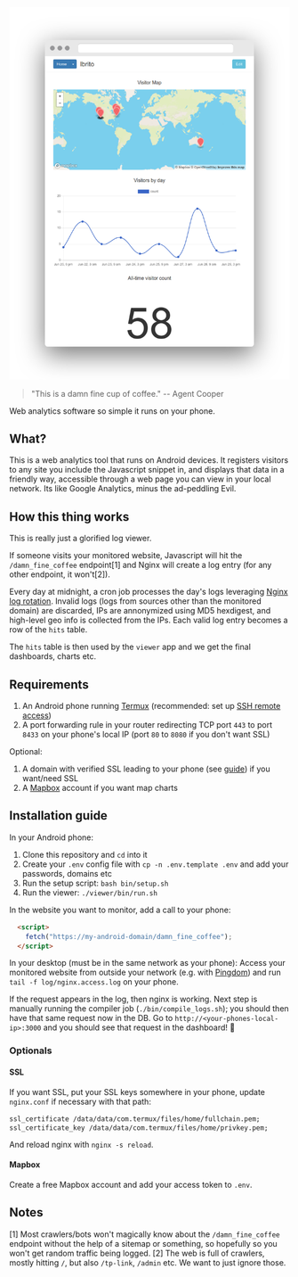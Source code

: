 ![Screenshot of the app running locally, a few charts and a map are shown](screenshot.png)

> "This is a damn fine cup of coffee."
-- Agent Cooper

Web analytics software so simple it runs on your phone.

## What?

This is a web analytics tool that runs on Android devices. It registers visitors to any site you include the Javascript snippet in, and displays that data in a friendly way, accessible through a web page you can view in your local network. Its like Google Analytics, minus the ad-peddling Evil.

## How this thing works

This is really just a glorified log viewer.

If someone visits your monitored website, Javascript will hit the `/damn_fine_coffee` endpoint[1] and Nginx will create a log entry (for any other endpoint, it won't[2]).

Every day at midnight, a cron job processes the day's logs leveraging [Nginx log rotation](https://www.nginx.com/resources/wiki/start/topics/examples/logrotation/). Invalid logs (logs from sources other than the monitored domain) are discarded, IPs are annonymized using MD5 hexdigest, and high-level geo info is collected from the IPs. Each valid log entry becomes a row of the `hits` table.

The `hits` table is then used by the `viewer` app and we get the final dashboards, charts etc.

## Requirements

1. An Android phone running [Termux](https://termux.com/) (recommended: set up [SSH remote access](https://wiki.termux.com/wiki/Remote_Access))
2. A port forwarding rule in your router redirecting TCP port `443` to port `8433` on your phone's local IP (port `80` to `8080` if you don't want SSL)

Optional:
1. A domain with verified SSL leading to your phone (see [guide](https://lbrito1.github.io/blog/2020/06/free_https_home_server.html)) if you want/need SSL
2. A [Mapbox](https://www.mapbox.com/) account if you want map charts

## Installation guide

In your Android phone:
1. Clone this repository and `cd` into it
2. Create your `.env` config file with `cp -n .env.template .env` and add your passwords, domains etc
3. Run the setup script: `bash bin/setup.sh`
4. Run the viewer: `./viewer/bin/run.sh`

In the website you want to monitor, add a call to your phone:
```html
  <script>
    fetch("https://my-android-domain/damn_fine_coffee");
  </script>
```

In your desktop (must be in the same network as your phone):
Access your monitored website from outside your network (e.g. with [Pingdom](https://tools.pingdom.com/)) and run `tail -f log/nginx.access.log` on your phone.

If the request appears in the log, then nginx is working. Next step is manually running the compiler job (`./bin/compile_logs.sh`); you should then have that same request now in the DB. Go to `http://<your-phones-local-ip>:3000` and you should see that request in the dashboard! 🎉

### Optionals

#### SSL
If you want SSL, put your SSL keys somewhere in your phone, update `nginx.conf` if necessary with that path:
```
ssl_certificate /data/data/com.termux/files/home/fullchain.pem;
ssl_certificate_key /data/data/com.termux/files/home/privkey.pem;
```
And reload nginx with `nginx -s reload`.

#### Mapbox

Create a free Mapbox account and add your access token to `.env`.

## Notes

[1] Most crawlers/bots won't magically know about the `/damn_fine_coffee` endpoint without the help of a sitemap or something, so hopefully so you won't get random traffic being logged.
[2] The web is full of crawlers, mostly hitting `/`, but also `/tp-link`, `/admin` etc. We want to just ignore those.
